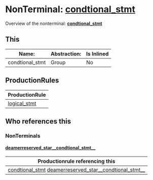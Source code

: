 # NonTerminal: **[condtional_stmt](./condtional_stmt.md)**

Overview of the nonterminal: **[condtional_stmt](./condtional_stmt.md)**



## This

| Name:                | Abstraction:    | Is Inlined |
| -------------------- | --------------- | ---------- |
| condtional_stmt | Group | No |



## ProductionRules

| ProductionRule |
| ---- |
| [logical_stmt](./logical_stmt.md)  |




## Who references this

### NonTerminals


#### [deamerreserved_star__condtional_stmt__](./../Grammar/deamerreserved_star__condtional_stmt__.md)

| Productionrule referencing this                      |
| ---------------------------------------------------- |
| [condtional_stmt](./condtional_stmt.md) [deamerreserved_star__condtional_stmt__](./deamerreserved_star__condtional_stmt__.md)  |



